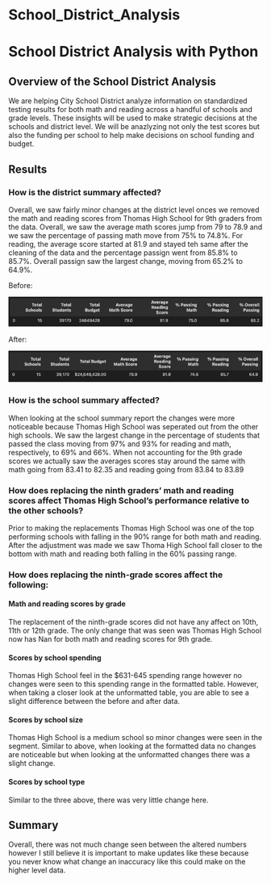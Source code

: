 # School_District_Analysis
# School District Analysis with Python

## Overview of the School District Analysis
We are helping City School District analyze information on standardized testing results for both math and reading across a handful of schools and grade levels. These insights will be used to make strategic decisions at the schools and district level. We will be anazlyzing not only the test scores but also the funding per school to help make decisions on school funding and budget. 


## Results

### How is the district summary affected?
Overall, we saw fairly minor changes at the district level onces we removed the math and reading scores from Thomas High School for 9th graders from the data. Overall, we saw the average math scores jump from 79 to 78.9 and we saw the percentage of passing math move from 75% to 74.8%. For reading, the average score started at 81.9 and stayed teh same after the cleaning of the data and the percentage passign went from 85.8% to 85.7%. Overall passign saw the largest change, moving from 65.2% to 64.9%.

Before:

![ScreenShot](https://github.com/Cayswartz/School_District_Analysis/blob/57d4ba10f02289a64ed0aadb3690dea4727621d5/Resources/Screen%20Shot%202022-04-10%20at%204.08.07%20PM.png)

After:

![ScreenShot](https://github.com/Cayswartz/School_District_Analysis/blob/main/Resources/Screen%20Shot%202022-04-10%20at%204.08.04%20PM.png)


### How is the school summary affected?
When looking at the school summary report the changes were more noticeable because Thomas High School was seperated out from the other high schools. We saw the largest change in the percentage of students that passed the class moving from 97% and 93% for reading and math, respectively, to 69% and 66%. When not accounting for the 9th grade scores we actually saw the averages scores stay around the same with math going from 83.41 to 82.35 and reading going from 83.84 to 83.89


### How does replacing the ninth graders’ math and reading scores affect Thomas High School’s performance relative to the other schools?
Prior to making the replacements Thomas High School was one of the top performing schools with falling in the 90% range for both math and reading. After the adjustment was made we saw Thoma High School fall closer to the bottom with math and reading both falling in the 60% passing range.


### How does replacing the ninth-grade scores affect the following:
#### Math and reading scores by grade
The replacement of the ninth-grade scores did not have any affect on 10th, 11th or 12th grade. The only change that was seen was Thomas High School now has Nan for both math and reading scores for 9th grade.

#### Scores by school spending
Thomas High School feel in the $631-645 spending range however no changes were seen to this spending range in the formatted table. However, when taking a closer look at the unformatted table, you are able to see a slight difference between the before and after data.

#### Scores by school size
Thomas High School is a medium school so minor changes were seen in the segment. Similar to above, when looking at the formatted data no changes are noticeable but when looking at the unformatted changes there was a slight change.

#### Scores by school type
Similar to the three above, there was very little change here.

## Summary
Overall, there was not much change seen between the altered numbers however I still believe it is important to make updates like these because you never know what change an inaccuracy like this could make on the higher level data.

